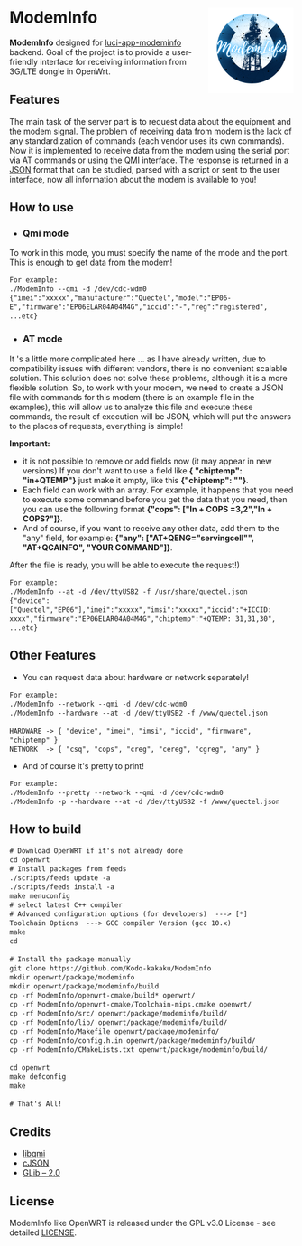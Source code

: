 # ModemInfo <img src="https://github.com/Kodo-kakaku/ModemInfo/blob/main/image/logo.png" align='right' width="30%">
**ModemInfo** designed for 
<a href="https://github.com/koshev-msk/modemfeed/tree/master/luci/applications/luci-app-modeminfo">luci-app-modeminfo</a>
backend. Goal of the project is to provide a user-friendly interface for receiving information from 3G/LTE dongle in OpenWrt.

## Features
The main task of the server part is to request data about the equipment and the modem signal. The problem of receiving data from modem is the lack of any standardization of commands (each vendor uses its own commands). Now it is implemented to receive data from the modem using the serial port via AT commands or using the [QMI](https://en.wikipedia.org/wiki/Qualcomm_MSM_Interface) interface. The response is returned in a [JSON](https://www.json.org/json-en.html) format that can be studied, parsed with a script or sent to the user interface, now all information about the modem is available to you!

## How to use
- ### Qmi mode
To work in this mode, you must specify the name of the mode and the port. This is enough to get data from the modem!
```
For example:
./ModemInfo --qmi -d /dev/cdc-wdm0
{"imei":"xxxxx","manufacturer":"Quectel","model":"EP06-E","firmware":"EP06ELAR04A04M4G","iccid":"-","reg":"registered", ...etc}
```
- ### AT mode
It 's a little more complicated here ... as I have already written, due to compatibility issues with different vendors, there is no convenient scalable solution. This solution does not solve these problems, although it is a more flexible solution. So, to work with your modem, we need to create a JSON file with commands for this modem (there is an example file in the examples), this will allow us to analyze this file and execute these commands, the result of execution will be JSON, which will put the answers to the places of requests, everything is simple!

**Important:** 
- it is not possible to remove or add fields now (it may appear in new versions) 
If you don't want to use a field like **{ "chiptemp": "in+QTEMP"}** just make it empty, like this **{"chiptemp": ""}**. 
- Each field can work with an array. For example, it happens that you need to execute some command before you get the data that you need, then you can use the following format **{"cops": ["In + COPS =3,2","In + COPS?"]}**. 
- And of course, if you want to receive any other data, add them to the "any" field, for example:
**{"any": ["AT+QENG=\"servingcell\"", "AT+QCAINFO", "YOUR COMMAND"]}**.

After the file is ready, you will be able to execute the request!)
```
For example:
./ModemInfo --at -d /dev/ttyUSB2 -f /usr/share/quectel.json
{"device":["Quectel","EP06"],"imei":"xxxxx","imsi":"xxxxx","iccid":"+ICCID: xxxx","firmware":"EP06ELAR04A04M4G","chiptemp":"+QTEMP: 31,31,30", ...etc}
```

## Other Features
- You can request data about hardware or network separately!
```
For example:
./ModemInfo --network --qmi -d /dev/cdc-wdm0
./ModemInfo --hardware --at -d /dev/ttyUSB2 -f /www/quectel.json

HARDWARE -> { "device", "imei", "imsi", "iccid", "firmware", "chiptemp" }
NETWORK  -> { "csq", "cops", "creg", "cereg", "cgreg", "any" }
```
- And of course it's pretty to print!
```
For example:
./ModemInfo --pretty --network --qmi -d /dev/cdc-wdm0
./ModemInfo -p --hardware --at -d /dev/ttyUSB2 -f /www/quectel.json
```
## How to build
```
# Download OpenWRT if it's not already done
cd openwrt
# Install packages from feeds
./scripts/feeds update -a
./scripts/feeds install -a
make menuconfig
# select latest C++ compiler
# Advanced configuration options (for developers)  ---> [*]   Toolchain Options  ---> GCC compiler Version (gcc 10.x)
make
cd

# Install the package manually
git clone https://github.com/Kodo-kakaku/ModemInfo
mkdir openwrt/package/modeminfo
mkdir openwrt/package/modeminfo/build
cp -rf ModemInfo/openwrt-cmake/build* openwrt/
cp -rf ModemInfo/openwrt-cmake/Toolchain-mips.cmake openwrt/
cp -rf ModemInfo/src/ openwrt/package/modeminfo/build/
cp -rf ModemInfo/lib/ openwrt/package/modeminfo/build/
cp -rf ModemInfo/Makefile openwrt/package/modeminfo/
cp -rf ModemInfo/config.h.in openwrt/package/modeminfo/build/
cp -rf ModemInfo/CMakeLists.txt openwrt/package/modeminfo/build/

cd openwrt
make defconfig
make

# That's All!
```

## Credits
- [libqmi](https://github.com/freedesktop/libqmi)
- [cJSON](https://github.com/DaveGamble/cJSON)
- [GLib – 2.0](https://docs.gtk.org/glib/index.html)

## License
ModemInfo like OpenWRT is released under the GPL v3.0 License - see detailed [LICENSE](https://github.com/Kodo-kakaku/ModemInfo/blob/main/LICENSE).
